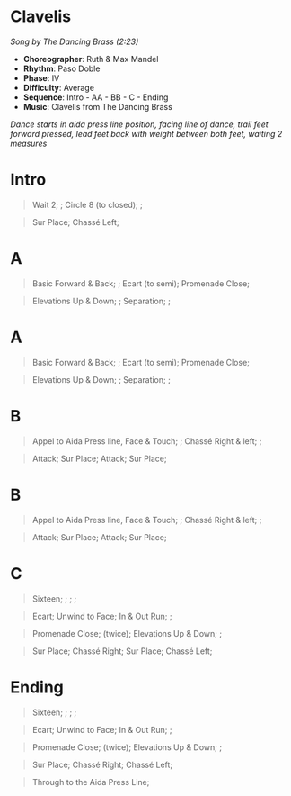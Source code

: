 # Clavelis
*Song by The Dancing Brass (2:23)*

* **Choreographer**: Ruth & Max Mandel
* **Rhythm**: Paso Doble
* **Phase**: IV
* **Difficulty**: Average
* **Sequence**: Intro - AA - BB - C - Ending
* **Music**: Clavelis from The Dancing Brass

*Dance starts in aida press line position, facing line of dance, trail feet forward pressed, lead feet back with weight between both feet, waiting 2 measures*

# Intro

> Wait 2; ; Circle 8 (to closed); ; 

> Sur Place; Chassé Left; 

# A

> Basic Forward & Back; ; Ecart (to semi); Promenade Close;

> Elevations Up & Down; ; Separation; ;

# A

> Basic Forward & Back; ; Ecart (to semi); Promenade Close;

> Elevations Up & Down; ; Separation; ;

# B 

> Appel to Aida Press line, Face & Touch; ; Chassé Right & left; ; 

> Attack; Sur Place; Attack; Sur Place;

# B 

> Appel to Aida Press line, Face & Touch; ; Chassé Right & left; ; 

> Attack; Sur Place; Attack; Sur Place;

# C

> Sixteen; ; ; ; 

> Ecart; Unwind to Face; In & Out Run; ;

> Promenade Close; (twice); Elevations Up & Down; ;

> Sur Place; Chassé Right; Sur Place; Chassé Left;


# Ending

> Sixteen; ; ; ; 

> Ecart; Unwind to Face; In & Out Run; ;

> Promenade Close; (twice); Elevations Up & Down; ;

> Sur Place; Chassé Right; Chassé Left;

> Through to the Aida Press Line;